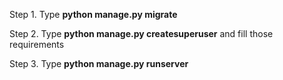 <p>Step 1. Type <b>python manage.py migrate</b></p>
<p>Step 2. Type <b>python manage.py createsuperuser</b> and fill those requirements</p>
<p>Step 3. Type <b>python manage.py runserver</b></p>
